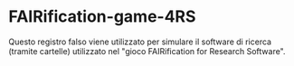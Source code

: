 # FAIRification-game-4RS
Questo registro falso viene utilizzato per simulare il software di ricerca (tramite cartelle) utilizzato nel "gioco FAIRification for Research Software".
